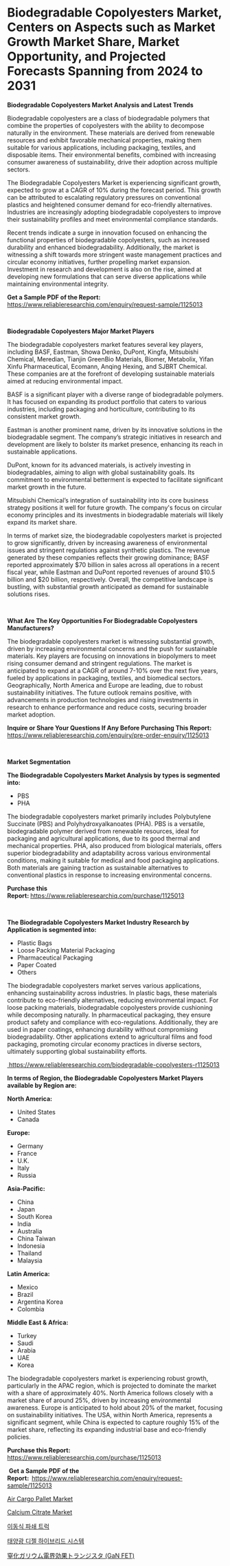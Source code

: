 <p><h1>Biodegradable Copolyesters Market, Centers on Aspects such as Market Growth Market Share, Market Opportunity, and Projected Forecasts Spanning from 2024 to 2031</h1></p><p><strong>Biodegradable Copolyesters Market Analysis and Latest Trends</strong></p>
<p><p>Biodegradable copolyesters are a class of biodegradable polymers that combine the properties of copolyesters with the ability to decompose naturally in the environment. These materials are derived from renewable resources and exhibit favorable mechanical properties, making them suitable for various applications, including packaging, textiles, and disposable items. Their environmental benefits, combined with increasing consumer awareness of sustainability, drive their adoption across multiple sectors.</p><p>The Biodegradable Copolyesters Market is experiencing significant growth, expected to grow at a CAGR of 10% during the forecast period. This growth can be attributed to escalating regulatory pressures on conventional plastics and heightened consumer demand for eco-friendly alternatives. Industries are increasingly adopting biodegradable copolyesters to improve their sustainability profiles and meet environmental compliance standards. </p><p>Recent trends indicate a surge in innovation focused on enhancing the functional properties of biodegradable copolyesters, such as increased durability and enhanced biodegradability. Additionally, the market is witnessing a shift towards more stringent waste management practices and circular economy initiatives, further propelling market expansion. Investment in research and development is also on the rise, aimed at developing new formulations that can serve diverse applications while maintaining environmental integrity.</p></p>
<p><strong>Get a Sample PDF of the Report:&nbsp;</strong> <a href="https://www.reliableresearchiq.com/enquiry/request-sample/1125013">https://www.reliableresearchiq.com/enquiry/request-sample/1125013</a></p>
<p>&nbsp;</p>
<p><strong>Biodegradable Copolyesters Major Market Players</strong></p>
<p><p>The biodegradable copolyesters market features several key players, including BASF, Eastman, Showa Denko, DuPont, Kingfa, Mitsubishi Chemical, Meredian, Tianjin GreenBio Materials, Biomer, Metabolix, Yifan Xinfu Pharmaceutical, Ecomann, Anqing Hexing, and SJBRT Chemical. These companies are at the forefront of developing sustainable materials aimed at reducing environmental impact.</p><p>BASF is a significant player with a diverse range of biodegradable polymers. It has focused on expanding its product portfolio that caters to various industries, including packaging and horticulture, contributing to its consistent market growth.</p><p>Eastman is another prominent name, driven by its innovative solutions in the biodegradable segment. The company’s strategic initiatives in research and development are likely to bolster its market presence, enhancing its reach in sustainable applications.</p><p>DuPont, known for its advanced materials, is actively investing in biodegradables, aiming to align with global sustainability goals. Its commitment to environmental betterment is expected to facilitate significant market growth in the future.</p><p>Mitsubishi Chemical’s integration of sustainability into its core business strategy positions it well for future growth. The company's focus on circular economy principles and its investments in biodegradable materials will likely expand its market share.</p><p>In terms of market size, the biodegradable copolyesters market is projected to grow significantly, driven by increasing awareness of environmental issues and stringent regulations against synthetic plastics. The revenue generated by these companies reflects their growing dominance; BASF reported approximately $70 billion in sales across all operations in a recent fiscal year, while Eastman and DuPont reported revenues of around $10.5 billion and $20 billion, respectively. Overall, the competitive landscape is bustling, with substantial growth anticipated as demand for sustainable solutions rises.</p></p>
<p>&nbsp;</p>
<p><strong>What Are The Key Opportunities For Biodegradable Copolyesters Manufacturers?</strong></p>
<p><p>The biodegradable copolyesters market is witnessing substantial growth, driven by increasing environmental concerns and the push for sustainable materials. Key players are focusing on innovations in biopolymers to meet rising consumer demand and stringent regulations. The market is anticipated to expand at a CAGR of around 7-10% over the next five years, fueled by applications in packaging, textiles, and biomedical sectors. Geographically, North America and Europe are leading, due to robust sustainability initiatives. The future outlook remains positive, with advancements in production technologies and rising investments in research to enhance performance and reduce costs, securing broader market adoption.</p></p>
<p><strong>Inquire or Share Your Questions If Any Before Purchasing This Report:</strong> <a href="https://www.reliableresearchiq.com/enquiry/pre-order-enquiry/1125013">https://www.reliableresearchiq.com/enquiry/pre-order-enquiry/1125013</a></p>
<p>&nbsp;</p>
<p><strong>Market Segmentation</strong></p>
<p><strong>The Biodegradable Copolyesters Market Analysis by types is segmented into:</strong></p>
<p><ul><li>PBS</li><li>PHA</li></ul></p>
<p><p>The biodegradable copolyesters market primarily includes Polybutylene Succinate (PBS) and Polyhydroxyalkanoates (PHA). PBS is a versatile, biodegradable polymer derived from renewable resources, ideal for packaging and agricultural applications, due to its good thermal and mechanical properties. PHA, also produced from biological materials, offers superior biodegradability and adaptability across various environmental conditions, making it suitable for medical and food packaging applications. Both materials are gaining traction as sustainable alternatives to conventional plastics in response to increasing environmental concerns.</p></p>
<p><strong>Purchase this Report:&nbsp;</strong><a href="https://www.reliableresearchiq.com/purchase/1125013">https://www.reliableresearchiq.com/purchase/1125013</a></p>
<p>&nbsp;</p>
<p><strong>The Biodegradable Copolyesters Market Industry Research by Application is segmented into:</strong></p>
<p><ul><li>Plastic Bags</li><li>Loose Packing Material Packaging</li><li>Pharmaceutical Packaging</li><li>Paper Coated</li><li>Others</li></ul></p>
<p><p>The biodegradable copolyesters market serves various applications, enhancing sustainability across industries. In plastic bags, these materials contribute to eco-friendly alternatives, reducing environmental impact. For loose packing materials, biodegradable copolyesters provide cushioning while decomposing naturally. In pharmaceutical packaging, they ensure product safety and compliance with eco-regulations. Additionally, they are used in paper coatings, enhancing durability without compromising biodegradability. Other applications extend to agricultural films and food packaging, promoting circular economy practices in diverse sectors, ultimately supporting global sustainability efforts.</p></p>
<p><a href="https://www.reliableresearchiq.com/biodegradable-copolyesters-r1125013">&nbsp;https://www.reliableresearchiq.com/biodegradable-copolyesters-r1125013</a></p>
<p><strong>In terms of Region, the Biodegradable Copolyesters Market Players available by Region are:</strong></p>
<p>
    <p> <strong> North America: </strong>
        <ul>
            <li>United States</li>
            <li>Canada</li>
        </ul>
        </p> 
    <p> <strong> Europe: </strong>
        <ul>
            <li>Germany</li>
            <li>France</li>
            <li>U.K.</li>
            <li>Italy</li>
            <li>Russia</li>
        </ul>
        </p> 
    <p> <strong> Asia-Pacific: </strong>
        <ul>
            <li>China</li>
            <li>Japan</li>
            <li>South Korea</li>
            <li>India</li>
            <li>Australia</li>
            <li>China Taiwan</li>
            <li>Indonesia</li>
            <li>Thailand</li>
            <li>Malaysia</li>
        </ul>
        </p> 
    <p> <strong> Latin America: </strong>
        <ul>
            <li>Mexico</li>
            <li>Brazil</li>
            <li>Argentina Korea</li>
            <li>Colombia</li>
        </ul>
        </p> 
    <p> <strong> Middle East & Africa: </strong>
        <ul>
            <li>Turkey</li>
            <li>Saudi</li>
            <li>Arabia</li>
            <li>UAE</li>
            <li>Korea</li>
        </ul>
    </p>
    </p>
<p><p>The biodegradable copolyesters market is experiencing robust growth, particularly in the APAC region, which is projected to dominate the market with a share of approximately 40%. North America follows closely with a market share of around 25%, driven by increasing environmental awareness. Europe is anticipated to hold about 20% of the market, focusing on sustainability initiatives. The USA, within North America, represents a significant segment, while China is expected to capture roughly 15% of the market share, reflecting its expanding industrial base and eco-friendly policies.</p></p>
<p><strong>Purchase this Report: </strong><a href="https://www.reliableresearchiq.com/purchase/1125013">https://www.reliableresearchiq.com/purchase/1125013</a></p>
<p>&nbsp;<strong>Get a Sample PDF of the Report:&nbsp;&nbsp;</strong><a href="https://www.reliableresearchiq.com/enquiry/request-sample/1125013">https://www.reliableresearchiq.com/enquiry/request-sample/1125013</a></p>
<p><strong></strong></p>
<p><p><a href="https://www.linkedin.com/pulse/global-air-cargo-pallet-market-focus-application-end-use-kna7e?trackingId=bd5uOJRhQ52nrZ3AHqQ2SA%3D%3D">Air Cargo Pallet Market</a></p><p><a href="https://issuu.com/reportprime-2/docs/calcium-citrate-market-size-2030.pp_d04ef15322c25e">Calcium Citrate Market</a></p><p><a href="https://medium.com/@reyeshowell_6566/%EC%84%B8%EA%B3%84-mobile-shredding-trucks-market-%EC%9D%80-2024%EC%97%90%EC%84%9C-2031%EB%A1%9C-%EC%97%B0%ED%8F%89%EA%B7%A0-%EC%A6%9D%EA%B0%80%EC%9C%A8%EC%9D%84-%EB%B3%B4%EC%9D%BC-%EA%B2%83%EC%9C%BC%EB%A1%9C-%EC%98%88%EC%83%81%EB%90%A9%EB%8B%88%EB%8B%A4-b0ae08608526">이동식 파쇄 트럭</a></p><p><a href="https://medium.com/@reyeshowell_6566/%EC%84%B8%EA%B3%84-photovoltaic-diesel-hybrid-system-market-%EC%9D%80-2024%EC%97%90%EC%84%9C-2031%EB%A1%9C-%EC%97%B0%ED%8F%89%EA%B7%A0-%EC%A6%9D%EA%B0%80%EC%9C%A8%EC%9D%84-%EB%B3%B4%EC%9D%BC-%EA%B2%83%EC%9C%BC%EB%A1%9C-%EC%98%88%EC%83%81%EB%90%A9%EB%8B%88%EB%8B%A4-9d39ac0e8c92">태양광 디젤 하이브리드 시스템</a></p><p><a href="https://medium.com/@hardee896542024/gallium-nitride-field-effect-transistors-gan-fets-market-%E3%81%AF-%E3%82%B3%E3%82%B9%E3%83%88%E7%AE%A1%E7%90%86%E3%81%A8%E5%8A%B9%E7%8E%87%E5%90%91%E4%B8%8A%E3%82%92%E5%84%AA%E5%85%88%E3%81%97%E3%81%BE%E3%81%99-960ea6c5c80e">窒化ガリウム電界効果トランジスタ (GaN FET)</a></p></p>